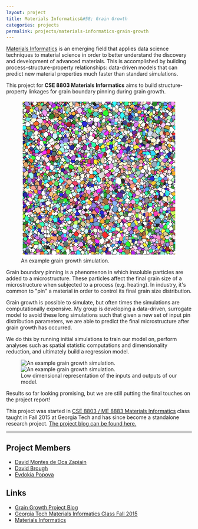```yaml
---
layout: project
title: Materials Informatics&#58; Grain Growth
categories: projects
permalink: projects/materials-informatics-grain-growth
---
```


[Materials Informatics][mi] is an emerging field that applies data science techniques to material science in order to better understand the discovery and development of advanced materials. This is accomplished by building process-structure-property relationships: data-driven models that can predict new material properties much faster than standard simulations. 

This project for **CSE 8803 Materials Informatics** aims to build structure-property linkages for grain boundary pinning during grain growth.

<!--more-->

<figure>
  <img class="full" src="/images/projects/grain-growth/grain-growth.gif" alt="An example grain growth simulation.">
  <figcaption>An example grain growth simulation.</figcaption>
</figure>

Grain boundary pinning is a phenomenon in which insoluble particles are added to a microstructure. These particles affect the final grain size of a microstructure when subjected to a process (e.g. heating). In industry, it's common to "pin" a material in order to control its final grain size distribution. 

Grain growth is possible to simulate, but often times the simulations are computationally expensive. My group is developing a data-driven, surrogate model to avoid these long simulations such that given a new set of input pin distribution parameters, we are able to predict the final microstructure after grain growth has occurred.

We do this by running initial simulations to train our model on, perform analyses such as spatial statistic computations and dimensionality reduction, and ultimately build a regression model.

<figure>
  <img class="lhalf" src="/images/projects/grain-growth/pca-in.gif" alt="An example grain growth simulation.">
    <img class="rhalf" src="/images/projects/grain-growth/pca-out.gif" alt="An example grain growth simulation.">
  <figcaption>Low dimensional representation of the inputs and outputs of our model.</figcaption>
</figure>

Results so far looking promising, but we are still putting the final touches on the project report!

This project was started in [CSE 8803 / ME 8883 Materials Informatics][mic] class taught in Fall 2015 at Georgia Tech and has since become a standalone research project. [The project blog can be found here.][grain-growth] 

***

## Project Members
* [David Montes de Oca Zapiain][davidm]
* [David Brough][davidb]
* [Evdokia Popova][eva]

## Links
* [Grain Growth Project Blog][grain-growth]
* [Georgia Tech Materials Informatics Class Fall 2015][mic]
* [Materials Informatics][mi]

[davidm]: http://mined.gatech.edu/members/David-MontesdeOca-Zapiain/ "David Montes de Oca Zapiain."
[eva]: http://mined.gatech.edu/members/Eva/ "Evdokia Popova."
[davidb]: http://davidbrough.net "David Brough."
[grain-growth]: http://materials-informatics-class-fall2015.github.io/MIC-grain-growth/ "Grain Growth Blog."
[mi]: https://en.wikipedia.org/wiki/Materials_informatics "Materials Informatics."
[mic]: http://materials-informatics-class-fall2015.github.io "Materials Informatics Class Fall 2015."